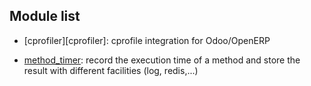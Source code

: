## Module list
- [cprofiler][cprofiler]: cprofile integration for Odoo/OpenERP
- [method_timer][method_timer]: record the execution time of a method and store the result with different facilities (log, redis,...)

  [method_timer]: method_timer/README.md
